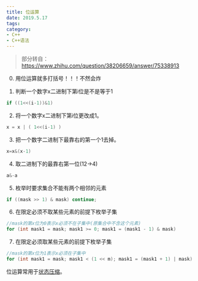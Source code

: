 ```yaml
---
title: 位运算
date: 2019.5.17
tags:
category:
- C++
- C++语法
---
```


> 部分转自：https://www.zhihu.com/question/38206659/answer/75338913

0. 用位运算就多打括号！！！不然会炸

1. 判断一个数字x二进制下第i位是不是等于1

```c++
if ((1<<(i-1))&1)
```

2. 将一个数字x二进制下第i位更改成1。

```c++
x = x | ( 1<<(i-1) )
```

3. 把一个数字二进制下最靠右的第一个1去掉。

```c++
x=x&(x-1)
```

4. 取二进制下的最靠右第一位(12->4)

```c++
a&-a
```

5. 枚举时要求集合不能有两个相邻的元素

```c++
if ((mask >> 1) & mask) continue;
```

6. 在限定必须不取某些元素的前提下枚举子集

```c++
//mask的第x位为0表示x必须不在子集中(原集合中不含这个元素)
for (int mask1 = mask; mask1 >= 0; mask1 = (mask1 - 1) & mask)
```

7. 在限定必须取某些元素的前提下枚举子集

```c++
//mask的第x位为1表示x必须在子集中
for (int mask1 = mask; mask1 < (1 << m); mask1 = (mask1 + 1) | mask)
```

位运算常用于[状态压缩](/cpp/ACM/状态压缩DP/)。
